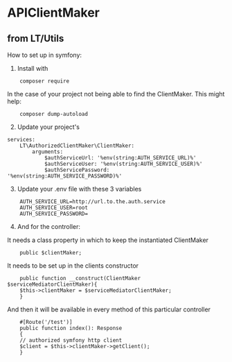 # APIClientMaker
## from LT/Utils

How to set up in symfony:
1. Install with
```
    composer require 
```
In the case of your project not being able to find the ClientMaker. This might help:
```
    composer dump-autoload
```

2. Update your project's
```
services:
    LT\AuthorizedClientMaker\ClientMaker:
        arguments:
            $authServiceUrl: '%env(string:AUTH_SERVICE_URL)%'
            $authServiceUser: '%env(string:AUTH_SERVICE_USER)%'
            $authServicePassword: '%env(string:AUTH_SERVICE_PASSWORD)%'
```
3. Update your .env file with these 3 variables
```
    AUTH_SERVICE_URL=http://url.to.the.auth.service
    AUTH_SERVICE_USER=root
    AUTH_SERVICE_PASSWORD=
```

4. And for the controller:

It needs a class property in which to keep the instantiated ClientMaker
```
    public $clientMaker;
```

It needs to be set up in the clients constructor
```
    public function __construct(ClientMaker $serviceMediatorClientMaker){
    $this->clientMaker = $serviceMediatorClientMaker;
    }
```

And then it will be available in every method of this particular controller
``` 
    #[Route('/test')]
    public function index(): Response
    {
    // authorized symfony http client
    $client = $this->clientMaker->getClient();
    }
```
